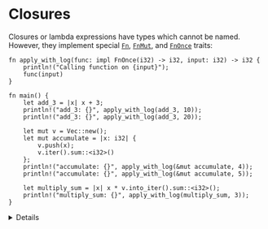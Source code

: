 # Closures

Closures or lambda expressions have types which cannot be named. However, they
implement special [`Fn`](https://doc.rust-lang.org/std/ops/trait.Fn.html),
[`FnMut`](https://doc.rust-lang.org/std/ops/trait.FnMut.html), and
[`FnOnce`](https://doc.rust-lang.org/std/ops/trait.FnOnce.html) traits:

```rust,editable
fn apply_with_log(func: impl FnOnce(i32) -> i32, input: i32) -> i32 {
    println!("Calling function on {input}");
    func(input)
}

fn main() {
    let add_3 = |x| x + 3;
    println!("add_3: {}", apply_with_log(add_3, 10));
    println!("add_3: {}", apply_with_log(add_3, 20));

    let mut v = Vec::new();
    let mut accumulate = |x: i32| {
        v.push(x);
        v.iter().sum::<i32>()
    };
    println!("accumulate: {}", apply_with_log(&mut accumulate, 4));
    println!("accumulate: {}", apply_with_log(&mut accumulate, 5));

    let multiply_sum = |x| x * v.into_iter().sum::<i32>();
    println!("multiply_sum: {}", apply_with_log(multiply_sum, 3));
}
```

<details>

An `Fn` neither consumes nor mutates captured values, or perhaps captures nothing at all, so it can
be called multiple times concurrently.

An `FnMut` might mutate captured values, so you can call it multiple times but not concurrently.

If you have an `FnOnce`, you may only call it once. It might consume captured values.

`FnMut` is a subtype of `FnOnce`. `Fn` is a subtype of `FnMut` and `FnOnce`. I.e. you can use an
`FnMut` wherever an `FnOnce` is called for, and you can use an `Fn` wherever an `FnMut` or `FnOnce`
is called for.

The compiler infers some other traits for closures. For example, `add_3` is `Copy` and
`multiply_sum` is `Clone`.

By default, closures will capture by reference if they can. The `move` keyword makes them capture
by value.
```rust,editable
fn make_greeter(prefix: String) -> impl Fn(&str) {
    return move |name| println!("{} {}", prefix, name)
}

fn main() {
    let hi = make_greeter("Hi".to_string());
    hi("there");
}
```

</details>
